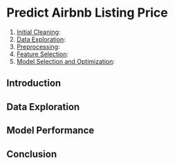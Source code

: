 # Predict Airbnb Listing Price
1. [Initial Cleaning](https://github.com/csmangum/portfolio/blob/master/Airbnb%20Price%20Prediction/1.%20Initial%20Cleaning.ipynb): 
2. [Data Exploration](https://github.com/csmangum/portfolio/blob/master/Airbnb%20Price%20Prediction/2.%20Data%20Exploration.ipynb): 
3. [Preprocessing](https://github.com/csmangum/portfolio/blob/master/Airbnb%20Price%20Prediction/3.%20Preprocessing.ipynb): 
4. [Feature Selection](https://github.com/csmangum/portfolio/blob/master/Airbnb%20Price%20Prediction/5.%20Feature%20Selection.ipynb): 
5. [Model Selection and Optimization](https://github.com/csmangum/portfolio/blob/master/Airbnb%20Price%20Prediction/6.%20Model%20Selection%20%26%20Optimization.ipynb): 


## Introduction

## Data Exploration

## Model Performance

## Conclusion
